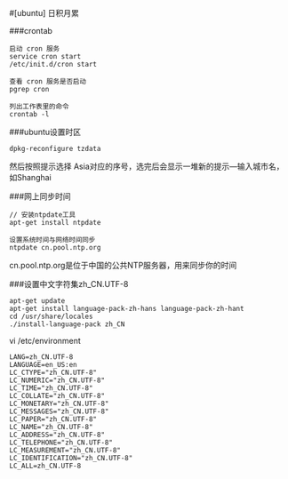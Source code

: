 #[ubuntu] 日积月累

###crontab
```
启动 cron 服务
service cron start
/etc/init.d/cron start

查看 cron 服务是否启动
pgrep cron

列出工作表里的命令
crontab -l
```

###ubuntu设置时区
```
dpkg-reconfigure tzdata
```
然后按照提示选择 Asia对应的序号，选完后会显示一堆新的提示—输入城市名，如Shanghai


###网上同步时间
```
// 安装ntpdate工具
apt-get install ntpdate

设置系统时间与网络时间同步
ntpdate cn.pool.ntp.org
```
cn.pool.ntp.org是位于中国的公共NTP服务器，用来同步你的时间

###设置中文字符集zh_CN.UTF-8
```
apt-get update
apt-get install language-pack-zh-hans language-pack-zh-hant
cd /usr/share/locales
./install-language-pack zh_CN
```

vi /etc/environment 
```
LANG=zh_CN.UTF-8
LANGUAGE=en_US:en
LC_CTYPE="zh_CN.UTF-8"
LC_NUMERIC="zh_CN.UTF-8"
LC_TIME="zh_CN.UTF-8"
LC_COLLATE="zh_CN.UTF-8"
LC_MONETARY="zh_CN.UTF-8"
LC_MESSAGES="zh_CN.UTF-8"
LC_PAPER="zh_CN.UTF-8"
LC_NAME="zh_CN.UTF-8"
LC_ADDRESS="zh_CN.UTF-8"
LC_TELEPHONE="zh_CN.UTF-8"
LC_MEASUREMENT="zh_CN.UTF-8"
LC_IDENTIFICATION="zh_CN.UTF-8"
LC_ALL=zh_CN.UTF-8
```


